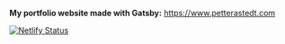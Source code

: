 **My portfolio website made with Gatsby:** https://www.petterastedt.com

[![Netlify Status](https://api.netlify.com/api/v1/badges/d5400c9e-9436-48df-980e-11a59ebe3206/deploy-status)](https://app.netlify.com/sites/blissful-heisenberg-3022b2/deploys)
